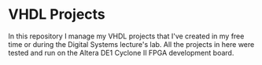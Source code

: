 # VHDL Projects
In this repository I manage my VHDL projects that I've created in my free time or during the Digital Systems lecture's lab.
All the projects in here were tested and run on the Altera DE1 Cyclone II FPGA development board.
